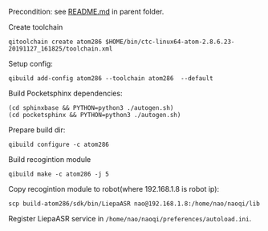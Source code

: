 Precondition: see [README.md](..) in parent folder.

Create toolchain

```
qitoolchain create atom286 $HOME/bin/ctc-linux64-atom-2.8.6.23-20191127_161825/toolchain.xml
```


Setup config:

```
qibuild add-config atom286 --toolchain atom286  --default
```

Build Pocketsphinx dependencies:
```
(cd sphinxbase && PYTHON=python3 ./autogen.sh)
(cd pocketsphinx && PYTHON=python3 ./autogen.sh)
```

Prepare build dir:
```
qibuild configure -c atom286
```

Build recogintion module
```
qibuild make -c atom286 -j 5
```

Copy recogintion module to robot(where 192.168.1.8 is robot ip):
```
scp build-atom286/sdk/bin/LiepaASR nao@192.168.1.8:/home/nao/naoqi/lib
```

Register LiepaASR service in `/home/nao/naoqi/preferences/autoload.ini`.


